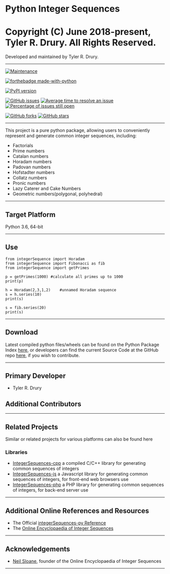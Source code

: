 # Python Integer Sequences
# Copyright (C) June 2018-present, Tyler R. Drury. All Rights Reserved.

Developed and maintained by Tyler R. Drury.


----

[![Maintenance](https://img.shields.io/badge/Maintained%3F-yes-green.svg)](https://github.com/vigilance91/integerSequences-py/graphs/commit-activity)

[![forthebadge made-with-python](http://ForTheBadge.com/images/badges/made-with-python.svg)](https://www.python.org/)

[![PyPI version](https://badge.fury.io/py/integerSequence.svg)](https://badge.fury.io/py/integerSequence)

[![GitHub issues](https://img.shields.io/github/issues/vigilance91/integerSequences-py.svg)](https://github.com/vigilance91/integerSequences-py/issues)
[![Average time to resolve an issue](http://isitmaintained.com/badge/resolution/vigilance91/integerSequences-py.svg)](http://isitmaintained.com/project/vigilance91/integerSequences-py "Average time to resolve an issue")
[![Percentage of issues still open](http://isitmaintained.com/badge/open/vigilance91/integerSequences-py.svg)](http://isitmaintained.com/project/vigilance91/integerSequences-py "Percentage of issues still open")

[![GitHub forks](https://img.shields.io/github/forks/vigilance91/integerSequences-py.svg)](https://github.com/vigilance91/integerSequences-py/network)
[![GitHub stars](https://img.shields.io/github/stars/vigilance91/integerSequences-py.svg)](https://github.com/vigilance91/integerSequences-py/stargazers)

----

This project is a pure python package,
allowing users to conveniently represent and generate common integer sequences, including:

* Factorials
* Prime numbers
* Catalan numbers
* Horadam numbers
* Padovan numbers
* Hofstadter numbers
* Collatz numbers
* Pronic numbers
* Lazy Caterer and Cake Numbers
* Geometric numbers(polygonal, polyhedral)

---

## Target Platform

Python 3.6, 64-bit

---

## Use

~~~~
from integerSequence import Horadam
from integerSequence import Fibonacci as fib
from integerSequence import getPrimes

p = getPrimes(1000) #calculate all primes up to 1000
print(p)

h = Horadam(2,3,1,2)    #unnamed Horadam sequence
s = h.series(10)
print(s)

s = fib.series(20)
print(s)

~~~~

---

## Download

Latest compiled python files/wheels can be found on the Python Package Index [here](),
or developers can find the current Source Code at the GitHub repo [here](),
if you wish to contribute.
    
---

## Primary Developer

* Tyler R. Drury


## Additional Contributors



---

## Related Projects

Similar or related projects for various platforms can also be found here

### Libraries

* [IntegerSequences-cpp]()  a compiled C/C++ library for generating common sequences of integers
* [IntegerSequences-js]()  a Javascript library for generating common sequences of integers, for front-end web browsers use
* [IntegerSequences-php]()  a PHP library for generating common sequences of integers, for back-end server use


---

## Additional Online References and Resources

* The Official [integerSequences-py Reference]()
* The [Online Encyclopaedia of Integer Sequences](https://oeis.org)

---

## Acknowledgements

* [Neil Sloane](http://neilsloane.com/), founder of the Online Encyclopaedia of Integer Sequences

---